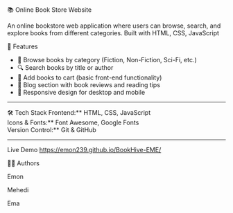 📚 Online Book Store Website

 An online bookstore web application where users can browse, search, and explore books from different categories. Built with HTML, CSS, JavaScript



🚀 Features
- 📖 Browse books by category (Fiction, Non-Fiction, Sci-Fi, etc.)
- 🔍 Search books by title or author
- 🛒 Add books to cart (basic front-end functionality)
- 📝 Blog section with book reviews and reading tips
- 📱 Responsive design for desktop and mobile

---

🛠️ Tech Stack
Frontend:** HTML, CSS, JavaScript  
Icons & Fonts:** Font Awesome, Google Fonts  
Version Control:** Git & GitHub  

---

Live Demo
https://emon239.github.io/BookHive-EME/


👨‍💻 Authors

Emon

Mehedi

Ema


